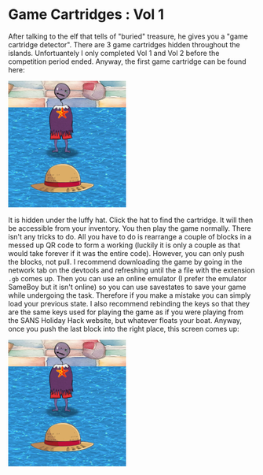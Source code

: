 # Game Cartridges : Vol 1
After talking to the elf that tells of "buried" treasure, he gives you a "game cartridge detector". There are 3 game cartridges hidden throughout the islands. Unfortuantely I only completed Vol 1 and Vol 2 before the competition period ended. Anyway, the first game cartridge can be found here:

![](../images/Game-Cartridges-Vol-1-part-1.png)

It is hidden under the luffy hat. Click the hat to find the cartridge. It will then be accessible from your inventory. You then play the game normally. There isn't any tricks to do. All you have to do is rearrange a couple of blocks in a messed up QR code to form a working (luckily it is only a couple as that would take forever if it was the entire code). However, you can only push the blocks, not pull. I recommend downloading the game by going in the network tab on the devtools and refreshing until the a file with the extension `.gb` comes up. Then you can use an online emulator (I prefer the emulator SameBoy but it isn't online) so you can use savestates to save your game while undergoing the task. Therefore if you make a mistake you can simply load your previous state. I also recommend rebinding the keys so that they are the same keys used for playing the game as if you were playing from the SANS Holiday Hack website, but whatever floats your boat. Anyway, once you push the last block into the right place, this screen comes up:

![](../images/Game-Cartridges-Vol-1-part-1.png)
